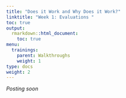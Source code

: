 ```yaml
---
title: "Does it Work and Why Does it Work?"
linktitle: "Week 1: Evaluations "
toc: true
output:
  rmarkdown::html_document:
    toc: true
menu:
  trainings:
    parent: Walkthroughs
    weight: 1
type: docs
weight: 2
---
```


*Posting soon*
